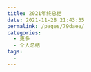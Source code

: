 ```yaml
---
title: 2021年终总结
date: 2021-11-28 21:43:35
permalink: /pages/79daee/
categories:
  - 更多
  - 个人总结
tags:
  - 
---
```

